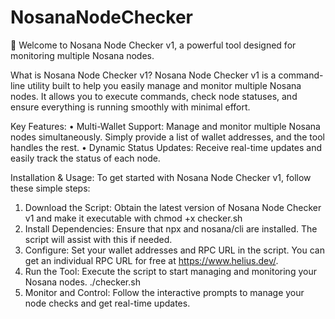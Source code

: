 # NosanaNodeChecker
🚀 Welcome to Nosana Node Checker v1, a powerful tool designed for monitoring multiple Nosana nodes.

What is Nosana Node Checker v1?
Nosana Node Checker v1 is a command-line utility built to help you easily manage and monitor multiple Nosana nodes. It allows you to execute commands, check node statuses, and ensure everything is running smoothly with minimal effort.

Key Features:
    • Multi-Wallet Support: Manage and monitor multiple Nosana nodes simultaneously. Simply provide a list of wallet addresses, and the tool handles the rest.
    • Dynamic Status Updates: Receive real-time updates and easily track the status of each node.


Installation & Usage:
To get started with Nosana Node Checker v1, follow these simple steps:
    
1. Download the Script: Obtain the latest version of Nosana Node Checker v1 and make it executable with chmod +x checker.sh
2. Install Dependencies: Ensure that npx and nosana/cli are installed. The script will assist with this if needed.
3. Configure: Set your wallet addresses and RPC URL in the script. You can get an individual RPC URL for free at https://www.helius.dev/.
4. Run the Tool: Execute the script to start managing and monitoring your Nosana nodes. ./checker.sh
5. Monitor and Control: Follow the interactive prompts to manage your node checks and get real-time updates.
